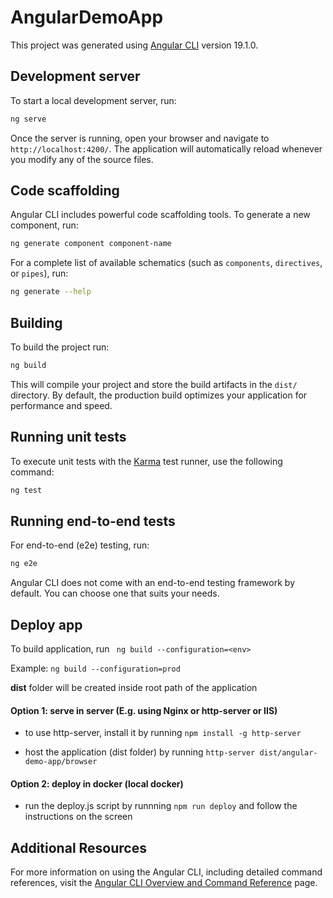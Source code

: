 # AngularDemoApp

This project was generated using [Angular CLI](https://github.com/angular/angular-cli) version 19.1.0.

## Development server

To start a local development server, run:

```bash
ng serve
```

Once the server is running, open your browser and navigate to `http://localhost:4200/`. The application will automatically reload whenever you modify any of the source files.

## Code scaffolding

Angular CLI includes powerful code scaffolding tools. To generate a new component, run:

```bash
ng generate component component-name
```

For a complete list of available schematics (such as `components`, `directives`, or `pipes`), run:

```bash
ng generate --help
```

## Building

To build the project run:

```bash
ng build
```

This will compile your project and store the build artifacts in the `dist/` directory. By default, the production build optimizes your application for performance and speed.

## Running unit tests

To execute unit tests with the [Karma](https://karma-runner.github.io) test runner, use the following command:

```bash
ng test
```

## Running end-to-end tests

For end-to-end (e2e) testing, run:

```bash
ng e2e
```

Angular CLI does not come with an end-to-end testing framework by default. You can choose one that suits your needs.

## Deploy app
To build application, run ``` ng build --configuration=<env>```

Example: ```ng build --configuration=prod```

**dist** folder will be created inside root path of the application

#### Option 1: serve in server (E.g. using Nginx or http-server or IIS)
- to use http-server, install it by running ```npm install -g http-server```

- host the application (dist folder) by running ```http-server dist/angular-demo-app/browser```

#### Option 2: deploy in docker (local docker)
- run the deploy.js script by runnning ```npm run deploy``` and follow the instructions on the screen


## Additional Resources

For more information on using the Angular CLI, including detailed command references, visit the [Angular CLI Overview and Command Reference](https://angular.dev/tools/cli) page.
